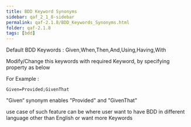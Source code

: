 ```yaml
---
title: BDD Keyword Synonyms
sidebar: qaf_2_1_8-sidebar
permalink: qaf-2.1.8/BDD_Keywords_Synonyms.html
folder: qaf-2.1.8
tags: [bdd]
---
```


Default BDD Keywords : Given,When,Then,And,Using,Having,With

Modify/Change this keywords with required Keyword, by specifying property as below

For Example :

``` 
Given=Provided;GivenThat
```

"Given“ synonym enables "Provided" and "GivenThat"

use case of such feature can be where user want to have BDD in different language other than English or want more Keywords
